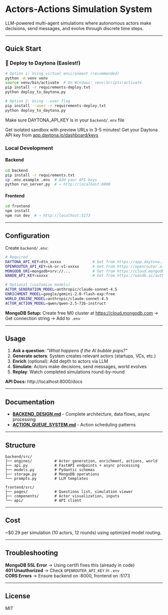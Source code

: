 # Actors-Actions Simulation System

LLM-powered multi-agent simulations where autonomous actors make decisions, send messages, and evolve through discrete time steps.

---

## Quick Start

### 🚀 Deploy to Daytona (Easiest!)

```bash
# Option 1: Using virtual environment (recommended)
python -m venv venv
source venv/bin/activate  # On Windows: venv\Scripts\activate
pip install -r requirements-deploy.txt
python deploy_to_daytona.py

# Option 2: Using --user flag
pip install --user -r requirements-deploy.txt
python deploy_to_daytona.py
```

Make sure DAYTONA_API_KEY is in your `backend/.env` file

Get isolated sandbox with preview URLs in 3-5 minutes! Get your Daytona API key from [app.daytona.io/dashboard/keys](https://app.daytona.io/dashboard/keys)

### Local Development

#### Backend
```bash
cd backend
pip install -r requirements.txt
cp .env.example .env  # Add your API keys
python run_server.py  # → http://localhost:8000
```

#### Frontend
```bash
cd frontend
npm install
npm run dev  # → http://localhost:5173
```

---

## Configuration

Create `backend/.env`:

```bash
# Required
DAYTONA_API_KEY=dtn_xxxxx              # Get from https://app.daytona.io/dashboard/keys
OPENROUTER_API_KEY=sk-or-v1-xxxxx      # Get from https://openrouter.ai/keys
MONGODB_URI=mongodb+srv://...          # Get from https://cloud.mongodb.com
WANDB_API_KEY=xxxxx                    # Get from https://wandb.ai/authorize (for Weave tracing)

# Optional (customize models)
ACTOR_GENERATION_MODEL=anthropic/claude-sonnet-4.5
ENRICHMENT_MODEL=google/gemini-2.0-flash-exp:free
WORLD_ENGINE_MODEL=anthropic/claude-sonnet-4.5
ACTOR_ACTION_MODEL=qwen/qwen-2.5-72b-instruct
```

**MongoDB Setup:** Create free M0 cluster at https://cloud.mongodb.com → Get connection string → Add to `.env`

---

## Usage

1. **Ask a question**: _"What happens if the AI bubble pops?"_
2. **Generate actors**: System creates relevant actors (startups, VCs, etc.)
3. **Enrich** (optional): Add depth to actors via LLM
4. **Simulate**: Actors make decisions, send messages, world evolves
5. **Replay**: Watch completed simulations round-by-round

**API Docs:** http://localhost:8000/docs

---

## Documentation

- **[BACKEND_DESIGN.md](BACKEND_DESIGN.md)** - Complete architecture, data flows, async processing
- **[ACTION_QUEUE_SYSTEM.md](ACTION_QUEUE_SYSTEM.md)** - Action scheduling patterns

---

## Structure

```
backend/src/
├── engines/          # Actor generation, enrichment, actions, world
├── api.py            # FastAPI endpoints + async processing
├── models.py         # Pydantic schemas
├── storage.py        # MongoDB operations
└── prompts.py        # LLM templates

frontend/src/
├── pages/            # Questions list, simulation viewer
├── components/       # Actor visualization, inputs
└── api/              # API client
```

---

## Cost

~$0.29 per simulation (10 actors, 12 rounds) using optimized model routing.

---

## Troubleshooting

**MongoDB SSL Error** → Using certifi fixes this (already in code)  
**401 Unauthorized** → Check `OPENROUTER_API_KEY` in `.env`  
**CORS Errors** → Ensure backend on :8000, frontend on :5173

---

## License

MIT
